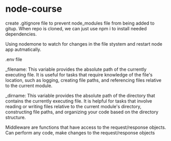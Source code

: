 # node-course

create .gitignore file to prevent node_modules file from being added to gitup. When repo is cloned, we can just use npm i to install needed dependencies.

Using nodemone to watch for changes in the file stystem and restart node app autmatically.

.env file

\_filename: This variable provides the absolute path of the currently executing file. It is useful for tasks that require knowledge of the file's location, such as logging, creating file paths, and referencing files relative to the current module.

\_dirname: This variable provides the absolute path of the directory that contains the currently executing file. It is helpful for tasks that involve reading or writing files relative to the current module's directory, constructing file paths, and organizing your code based on the directory structure.

Middleware are functions that have access to the request/response objects. Can perform any code, make changes to the request/response objects
